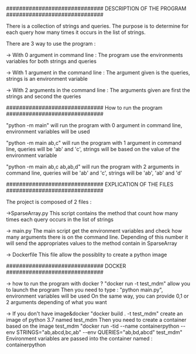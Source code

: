 ############################## DESCRIPTION OF THE PROGRAM ##############################

There is a collection of strings and queries.
The purpose is to determine for each query how many times it occurs in the list of strings.

There are 3 way to use the program :

-> With 0 argument in command line :
The program use the environments variables for both strings and queries

-> With 1 argument in the command line :
The argument given is the queries, strings is an environment variable

-> With 2 arguments in the command line :
The arguments given are first the strings and second the queries


############################## How to run the program ##############################

"python -m main" will run the program with 0 argument in command line, environment variables will be used

"python -m main ab,c" will run the program with 1 argument in command line, queries will be 'ab' and 'c', strings
will be based on the value of the environment variable

"python -m main ab,c ab,ab,d" will run the program with 2 arguments in command line, queries will be 'ab' and 'c',
strings will be 'ab', 'ab' and 'd'

############################## EXPLICATION OF THE FILES ##############################

The project is composed of 2 files :

->SparseArray.py
This script contains the method that count how many times each query occurs in the list of strings

-> main.py
The main script get the environment variables and check how many arguments there is on the command line.
Depending of this number it will send the appropriates values to the method contain in SparseArray

-> Dockerfile
This file allow the possiblity to create a python image

############################## DOCKER ##############################

-> how to run the program with docker ?
"docker run -t test_mdm" allow you to launch the program
Then you need to type : "python main.py", environment variables will be used
On the same way, you can provide 0,1 or 2 arguments depending of what you want

-> If you don't have image&docker
"docker build . -t test_mdm" create an image of python 3.7 named test_mdm
Then you need to create a container based on the image test_mdm
"docker run -tid --name containerpython --env STRINGS="ab,abcd,bc,ab" --env QUERIES="ab,bd,abcd" test_mdm"
Environment variables are passed into the container named : containerpython